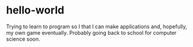 # hello-world

Trying to learn to program so I that I can make applications and, hopefully, my own game eventually.
Probably going back to school for computer science soon.
